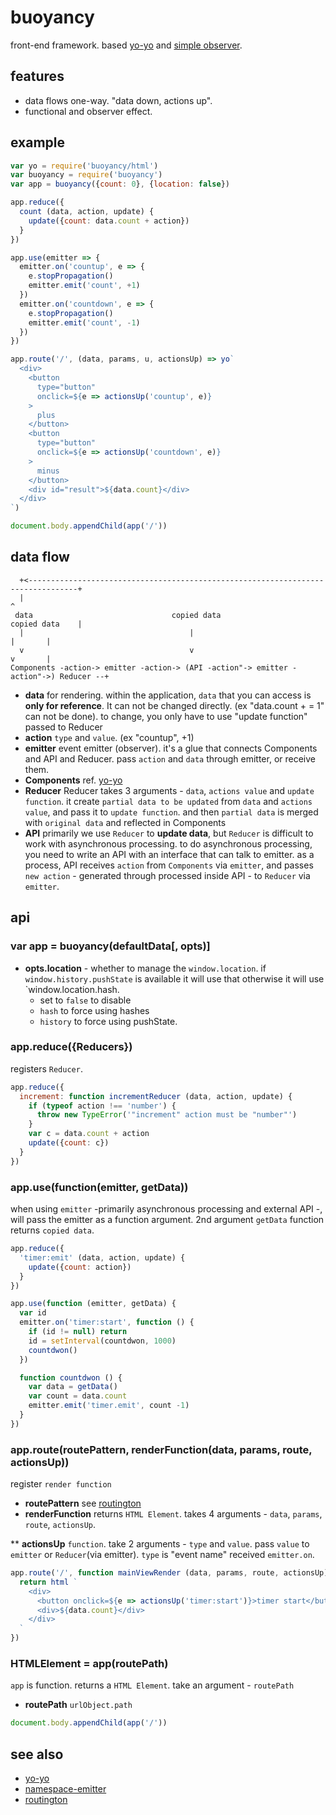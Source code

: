 # buoyancy

front-end framework. based [yo-yo](https://www.npmjs.com/package/yo-yo) and [simple observer](https://www.npmjs.com/package/namespace-emitter).

## features

* data flows one-way. "data down, actions up".
* functional and observer effect.

## example

```js
var yo = require('buoyancy/html')
var buoyancy = require('buoyancy')
var app = buoyancy({count: 0}, {location: false})

app.reduce({
  count (data, action, update) {
    update({count: data.count + action})
  }
})

app.use(emitter => {
  emitter.on('countup', e => {
    e.stopPropagation()
    emitter.emit('count', +1)
  })
  emitter.on('countdown', e => {
    e.stopPropagation()
    emitter.emit('count', -1)
  })
})

app.route('/', (data, params, u, actionsUp) => yo`
  <div>
    <button
      type="button"
      onclick=${e => actionsUp('countup', e)}
    >
      plus
    </button>
    <button
      type="button"
      onclick=${e => actionsUp('countdown', e)}
    >
      minus
    </button>
    <div id="result">${data.count}</div>
  </div>
`)

document.body.appendChild(app('/'))
```

## data flow

```
  +<---------------------------------------------------------------------------------+
  |                                                                                  ^
 data                               copied data                       copied data    |
  |                                     |                                    |       |
  v                                     v                                    v       |
Components -action-> emitter -action-> (API -action"-> emitter -action"->) Reducer --+
```

* __data__ for rendering. within the application, `data` that you can access is __only for reference__. It can not be changed directly. (ex "data.count + = 1" can not be done). to change, you only have to use "update function" passed to Reducer
* __action__ `type` and `value`. (ex "countup", +1)
* __emitter__ event emitter (observer). it's a glue that connects Components and API and Reducer. pass `action` and `data` through emitter, or receive them.
* __Components__ ref. [yo-yo](https://www.npmjs.com/package/yo-yo)
* __Reducer__ Reducer takes 3 arguments - `data`, `actions value` and `update function`. it create `partial data to be updated` from `data` and `actions value`, and pass it to `update function`. and then `partial data` is merged with `original data` and reflected in Components
* __API__ primarily we use `Reducer` to __update data__, but `Reducer` is difficult to work with asynchronous processing. to do asynchronous processing, you need to write an API with an interface that can talk to emitter. as a process, API receives `action` from `Components` via `emitter`, and passes `new action` - generated through processed inside API - to `Reducer` via `emitter`.

## api

### var app = buoyancy(defaultData[, opts)]

* __opts.location__ - whether to manage the `window.location`. if `window.history.pushState` is available it will use that otherwise it will use `window.location.hash.
  * set to `false` to disable
  * `hash` to force using hashes
  * `history` to force using pushState.

### app.reduce({Reducers})

registers `Reducer`.

```js
app.reduce({
  increment: function incrementReducer (data, action, update) {
    if (typeof action !== 'number') {
      throw new TypeError('"increment" action must be "number"')
    }
    var c = data.count + action
    update({count: c})
  }
})
```

### app.use(function(emitter, getData))

when using `emitter` -primarily asynchronous processing and external API -, will pass the emitter as a function argument. 2nd argument `getData` function returns `copied data`.

```js
app.reduce({
  'timer:emit' (data, action, update) {
    update({count: action})
  }
})

app.use(function (emitter, getData) {
  var id
  emitter.on('timer:start', function () {
    if (id != null) return
    id = setInterval(countdwon, 1000)
    countdwon()
  })

  function countdwon () {
    var data = getData()
    var count = data.count
    emitter.emit('timer.emit', count -1)
  }
})
```

### app.route(routePattern, renderFunction(data, params, route, actionsUp))

register `render function`

* __routePattern__ see [routington](https://www.npmjs.com/package/routington)
* __renderFunction__ returns `HTML Element`. takes 4 arguments - `data`, `params`, `route`, `actionsUp`.

** __actionsUp__ `function`. take 2 arguments - `type` and `value`. pass `value` to `emitter` or `Reducer`(via emitter). `type` is "event name" received `emitter.on`.

```js
app.route('/', function mainViewRender (data, params, route, actionsUp) {
  return html `
    <div>
      <button onclick=${e => actionsUp('timer:start')}>timer start</button>
      <div>${data.count}</div>
    </div>
  `
})
```

### HTMLElement = app(routePath)

`app` is function. returns a `HTML Element`. take an argument - `routePath`

* __routePath__ `urlObject.path`

```js
document.body.appendChild(app('/'))
```

## see also

* [yo-yo](https://www.npmjs.com/package/yo-yo)
* [namespace-emitter](https://www.npmjs.com/package/namespace-emitter)
* [routington](https://www.npmjs.com/package/routington)
